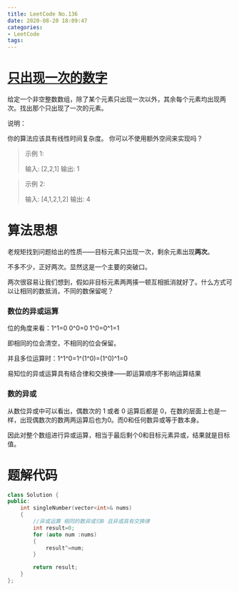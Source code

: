 ```yaml
---
title: LeetCode No.136
date: 2020-08-20 18:09:47
categories:
- LeetCode
tags:
---
```


# [只出现一次的数字](https://leetcode-cn.com/problems/single-number)
给定一个非空整数数组，除了某个元素只出现一次以外，其余每个元素均出现两次。找出那个只出现了一次的元素。

说明：

你的算法应该具有线性时间复杂度。 你可以不使用额外空间来实现吗？

>示例 1:
>
>输入: [2,2,1]
输出: 1

>示例 2:
>
>输入: [4,1,2,1,2]
输出: 4

# 算法思想

老规矩找到问题给出的性质——目标元素只出现一次，剩余元素出现**两次**。

不多不少，正好两次。显然这是一个主要的突破口。

两次很容易让我们想到，假如非目标元素两两揍一顿互相抵消就好了。什么方式可以让相同的数抵消，不同的数保留呢？

### 数位的异或运算
位的角度来看：1^1=0 0^0=0 1^0=0^1=1

即相同的位会清空，不相同的位会保留。

并且多位运算时：1^1^0=1^(1^0)=(1^0)^1=0

易知位的异或运算具有结合律和交换律——即运算顺序不影响运算结果

### 数的异或

从数位异或中可以看出，偶数次的 1 或者 0 运算后都是 0，在数的层面上也是一样，出现偶数次的数两两运算后也为0。而0和任何数异或等于数本身。

因此对整个数组进行异或运算，相当于最后剩个0和目标元素异或，结果就是目标值。

# 题解代码

```cpp
class Solution {
public:
    int singleNumber(vector<int>& nums) 
    {
        //异或运算 相同的数异或归0 且异或具有交换律
        int result=0;
        for (auto num :nums)
        {
            result^=num;
        }

        return result;
    }
};
```
